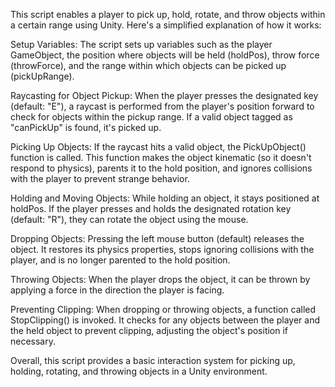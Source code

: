 This script enables a player to pick up, hold, rotate, and throw objects within a certain range using Unity. Here's a simplified explanation of how it works:

Setup Variables: The script sets up variables such as the player GameObject, the position where objects will be held (holdPos), throw force (throwForce), and the range within which objects can be picked up (pickUpRange).

Raycasting for Object Pickup: When the player presses the designated key (default: "E"), a raycast is performed from the player's position forward to check for objects within the pickup range. If a valid object tagged as "canPickUp" is found, it's picked up.

Picking Up Objects: If the raycast hits a valid object, the PickUpObject() function is called. This function makes the object kinematic (so it doesn't respond to physics), parents it to the hold position, and ignores collisions with the player to prevent strange behavior.

Holding and Moving Objects: While holding an object, it stays positioned at holdPos. If the player presses and holds the designated rotation key (default: "R"), they can rotate the object using the mouse.

Dropping Objects: Pressing the left mouse button (default) releases the object. It restores its physics properties, stops ignoring collisions with the player, and is no longer parented to the hold position.

Throwing Objects: When the player drops the object, it can be thrown by applying a force in the direction the player is facing.

Preventing Clipping: When dropping or throwing objects, a function called StopClipping() is invoked. It checks for any objects between the player and the held object to prevent clipping, adjusting the object's position if necessary.

Overall, this script provides a basic interaction system for picking up, holding, rotating, and throwing objects in a Unity environment.
